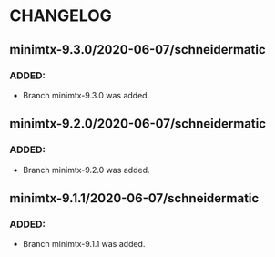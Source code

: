 # CHANGELOG

## minimtx-9.3.0/2020-06-07/schneidermatic

### ADDED:
- Branch minimtx-9.3.0 was added.

## minimtx-9.2.0/2020-06-07/schneidermatic

### ADDED:
- Branch minimtx-9.2.0 was added.

## minimtx-9.1.1/2020-06-07/schneidermatic

### ADDED:
- Branch minimtx-9.1.1 was added.
